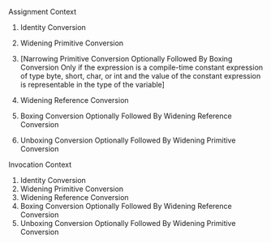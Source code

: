 Assignment Context

1. Identity Conversion
2. Widening Primitive Conversion

3. [Narrowing Primitive Conversion Optionally Followed By Boxing Conversion
Only if the expression is a compile-time constant expression of type byte, short, char, or int and the value of the constant expression is representable in the type of the variable]

4. Widening Reference Conversion
5. Boxing Conversion Optionally Followed By Widening Reference Conversion
6. Unboxing Conversion Optionally Followed By Widening Primitive Conversion

Invocation Context

1. Identity Conversion
2. Widening Primitive Conversion
3. Widening Reference Conversion
4. Boxing Conversion Optionally Followed By Widening Reference Conversion
5. Unboxing Conversion Optionally Followed By Widening Primitive Conversion

